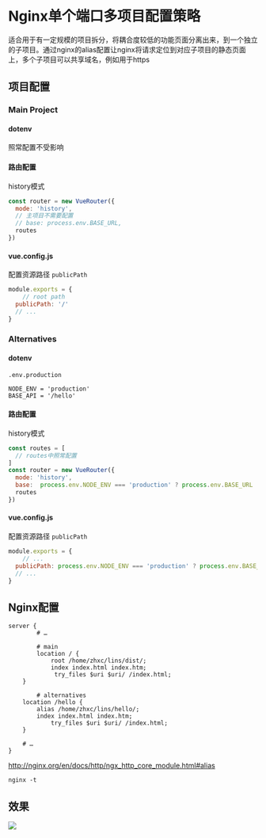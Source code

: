 # Nginx单个端口多项目配置策略

适合用于有一定规模的项目拆分，将耦合度较低的功能页面分离出来，到一个独立的子项目。通过nginx的alias配置让nginx将请求定位到对应子项目的静态页面上，多个子项目可以共享域名，例如用于https

## 项目配置

### Main Project

#### dotenv

照常配置不受影响

#### 路由配置

history模式

```js
const router = new VueRouter({
  mode: 'history',
  // 主项目不需要配置
  // base: process.env.BASE_URL,
  routes
})
```

#### vue.config.js

配置资源路径 `publicPath`

```js
module.exports = {
    // root path
  publicPath: '/'
  // ...
}
```

### Alternatives

#### dotenv

`.env.production`

```
NODE_ENV = 'production'
BASE_API = '/hello'
```

#### 路由配置

history模式

```js
const routes = [
  // routes中照常配置
]
const router = new VueRouter({
  mode: 'history',
  base:  process.env.NODE_ENV === 'production' ? process.env.BASE_URL : '',
  routes
})
```

#### vue.config.js

配置资源路径 `publicPath`

```js
module.exports = {
    // ...
  publicPath: process.env.NODE_ENV === 'production' ? process.env.BASE_URL : '/',
  // ...
}
```

## Nginx配置

```shell
server { 
        # …

        # main
        location / {
            root /home/zhxc/lins/dist/;
            index index.html index.htm;
             try_files $uri $uri/ /index.html;
    }

        # alternatives
    location /hello {
        alias /home/zhxc/lins/hello/;
        index index.html index.htm;
            try_files $uri $uri/ /index.html;
    }

    # …
}
```

http://nginx.org/en/docs/http/ngx_http_core_module.html#alias

`nginx -t`

## 效果

![](./1.gif)